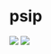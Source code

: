 # psip

<img src="http://ec2-18-224-16-12.us-east-2.compute.amazonaws.com:8080/public/psip?url=https://raw.githubusercontent.com/jarrah42/ideas.psip/master/template.psip"/>

<img src="https://latex.codecogs.com/gif.latex?C_6H_{14}"/>


